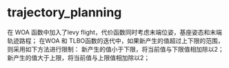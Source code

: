 # trajectory_planning
在 WOA 函数中加入了levy flight，代价函数同时考虑末端位姿，基座姿态和末端轨迹路程；
在WOA 和 TLBO函数的迭代中，如果新产生的值超过上下限的范围，则采用如下方法进行限制：
新产生的值小于下限，将当前值与下限值相加除以2；新产生的值大于上限，将当前值与上限值相加除以2；
